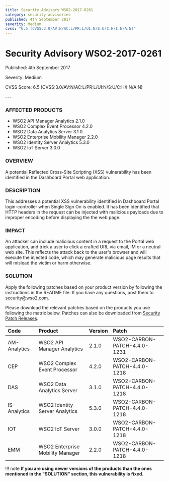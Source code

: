 ```yaml
---
title: Security Advisory WSO2-2017-0261
category: security-advisories
published: 4th September 2017
severity: Medium
cvss: "6.5 (CVSS:3.0/AV:N/AC:L/PR:L/UI:N/S:U/C:H/I:N/A:N)"
---
```


# Security Advisory WSO2-2017-0261

<p class="doc-info">Published: 4th September 2017</p>
<p class="doc-info">Severity: Medium</p>
<p class="doc-info">CVSS Score: 6.5 (CVSS:3.0/AV:N/AC:L/PR:L/UI:N/S:U/C:H/I:N/A:N)</p>
---

### AFFECTED PRODUCTS
* WSO2 API Manager Analytics 2.1.0
* WSO2 Complex Event Processor 4.2.0
* WSO2 Data Analytics Server 3.1.0
* WSO2 Enterprise Mobility Manager 2.2.0
* WSO2 Identity Server Analytics 5.3.0
* WSO2 IoT Server 3.0.0


### OVERVIEW
A potential Reflected Cross-Site Scripting (XSS) vulnerability has been identified in the Dashboard Portal web application.


### DESCRIPTION
This addresses a potential XSS vulnerability identified in Dashboard Portal login-controller when Single Sign On is enabled. It has been identified that HTTP headers in the request can be injected with malicious payloads due to improper encoding before displaying the the web page.


### IMPACT
An attacker can include malicious content in a request to the Portal web application, and trick a user to click a crafted URL via email, IM or a neutral web site. This reflects the attack back to the user's browser and will execute the injected code, which may generate malicious page results that will mislead the victim or harm otherwise.


### SOLUTION
Apply the following patches based on your product version by following the instructions in the README file. If you have any questions, post them to <security@wso2.com>.

Please download the relevant patches based on the products you use following the matrix below. Patches can also be downloaded from [Security Patch Releases](https://wso2.com/security-patch-releases/).


| **Code** | **Product**          | **Version** | **Patch**                    |
| :--- | :------ | :------ | :---- |
| AM-Analytics | WSO2 API Manager Analytics | 2.1.0 | WSO2-CARBON-PATCH-4.4.0-1231 |
| CEP | WSO2 Complex Event Processor | 4.2.0 | WSO2-CARBON-PATCH-4.4.0-1218 |
| DAS | WSO2 Data Analytics Server | 3.1.0 | WSO2-CARBON-PATCH-4.4.0-1218 |
| IS-Analytics | WSO2 Identity Server Analytics | 5.3.0 | WSO2-CARBON-PATCH-4.4.0-1218 |
| IOT | WSO2 IoT Server | 3.0.0 | WSO2-CARBON-PATCH-4.4.0-1218 |
| EMM | WSO2 Enterprise Mobility Manager | 2.2.0 | WSO2-CARBON-PATCH-4.4.0-1218


!!! note
    **If you are using newer versions of the products than the ones mentioned in the "SOLUTION" section, this vulnerability is fixed.**
